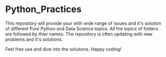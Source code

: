 # Python_Practices

This repository will provide your with wide range of issues and it's solution of different Pure Python and Data Science topics.
All the topics of folders are followed by thier names. 
The repository is often updating with new problems and it's solutions.

Feel free use and dive into the solutions.
Happy coding! 

